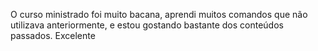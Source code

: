 O curso ministrado foi muito bacana, aprendi muitos comandos que não utilizava anteriormente, e estou gostando bastante dos conteúdos passados.
Excelente

